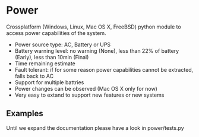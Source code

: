Power
=====

Crossplatform (Windows, Linux, Mac OS X, FreeBSD) python module to access power capabilities of the system.

- Power source type: AC, Battery or UPS
- Battery warning level: no warning (None), less than 22% of battery (Early), less than 10min (Final) 
- Time remaining estimate
- Fault tolerant: if for some reason power capabilities cannot be extracted, falls back to AC
- Support for multiple battries
- Power changes can be observed (Mac OS X only for now)
- Very easy to extand to support new features or new systems



Examples
--------

Until we expand the documentation please have a look in power/tests.py



